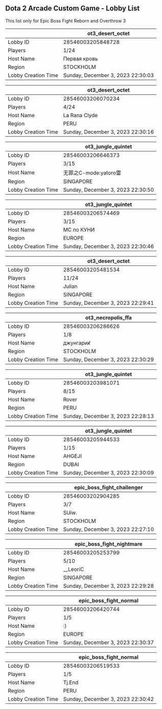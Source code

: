 ## Dota 2 Arcade Custom Game - Lobby List

This list only for Epic Boss Fight Reborn and Overthrow 3

|  | ot3_desert_octet |
| ------ | ------ |
| Lobby ID | 28546003205848728 |
| Players | 1/24 |
| Host Name | Первая кровь |
| Region | STOCKHOLM |
| Lobby Creation Time | Sunday, December 3, 2023 22:30:03 |


|  | ot3_desert_octet |
| ------ | ------ |
| Lobby ID | 28546003206070234 |
| Players | 4/24 |
| Host Name | La Rana Clyde |
| Region | PERU |
| Lobby Creation Time | Sunday, December 3, 2023 22:30:16 |


|  | ot3_jungle_quintet |
| ------ | ------ |
| Lobby ID | 28546003206646373 |
| Players | 3/15 |
| Host Name | 无罪之C-mode:yatoro雷 |
| Region | SINGAPORE |
| Lobby Creation Time | Sunday, December 3, 2023 22:30:50 |


|  | ot3_jungle_quintet |
| ------ | ------ |
| Lobby ID | 28546003206574469 |
| Players | 3/15 |
| Host Name | МС по КУНИ |
| Region | EUROPE |
| Lobby Creation Time | Sunday, December 3, 2023 22:30:46 |


|  | ot3_desert_octet |
| ------ | ------ |
| Lobby ID | 28546003205481534 |
| Players | 11/24 |
| Host Name | Julian |
| Region | SINGAPORE |
| Lobby Creation Time | Sunday, December 3, 2023 22:29:41 |


|  | ot3_necropolis_ffa |
| ------ | ------ |
| Lobby ID | 28546003206286626 |
| Players | 1/8 |
| Host Name | джунгарик̸ |
| Region | STOCKHOLM |
| Lobby Creation Time | Sunday, December 3, 2023 22:30:29 |


|  | ot3_jungle_quintet |
| ------ | ------ |
| Lobby ID | 28546003203981071 |
| Players | 8/15 |
| Host Name | Rover |
| Region | PERU |
| Lobby Creation Time | Sunday, December 3, 2023 22:28:13 |


|  | ot3_jungle_quintet |
| ------ | ------ |
| Lobby ID | 28546003205944533 |
| Players | 1/15 |
| Host Name | AHGEJI |
| Region | DUBAI |
| Lobby Creation Time | Sunday, December 3, 2023 22:30:09 |


|  | epic_boss_fight_challenger |
| ------ | ------ |
| Lobby ID | 28546003202904285 |
| Players | 3/7 |
| Host Name | SUiw. |
| Region | STOCKHOLM |
| Lobby Creation Time | Sunday, December 3, 2023 22:27:10 |


|  | epic_boss_fight_nightmare |
| ------ | ------ |
| Lobby ID | 28546003205253799 |
| Players | 5/10 |
| Host Name | __LeoriC |
| Region | SINGAPORE |
| Lobby Creation Time | Sunday, December 3, 2023 22:29:28 |


|  | epic_boss_fight_normal |
| ------ | ------ |
| Lobby ID | 28546003206420744 |
| Players | 1/5 |
| Host Name | :) |
| Region | EUROPE |
| Lobby Creation Time | Sunday, December 3, 2023 22:30:37 |


|  | epic_boss_fight_normal |
| ------ | ------ |
| Lobby ID | 28546003206519533 |
| Players | 1/5 |
| Host Name | Tj.End |
| Region | PERU |
| Lobby Creation Time | Sunday, December 3, 2023 22:30:42 |


